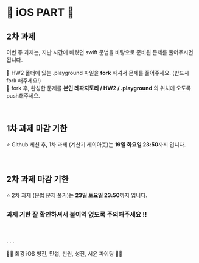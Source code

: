 # 🍎 iOS PART 🍎
## 2차 과제
이번 주 과제는, 지난 시간에 배웠던 swift 문법을 바탕으로 준비된 문제를 풀어주시면 됩니다.

📌 HW2 폴더에 있는 .playground 파일을 **fork** 하셔서 문제를 풀어주세요. (반드시 fork 해주세요!)
<br>
📌 fork 후, 완성한 문제를 **본인 레파지토리 / HW2 / .playground** 의 위치에 오도록 push해주세요.

<br>

## 1차 과제 마감 기한
⭐️ Github 세션 후, 1차 과제 (계산기 레이아웃)는 **19일 화요일 23:50**까지 입니다.

<br>

## 2차 과제 마감 기한
⭐️ 2차 과제 (문법 문제 풀기)는 **23일 토요일 23:50**까지 입니다.
### 과제 기한 잘 확인하셔서 불이익 없도록 주의해주세요 !!
<br>
<br>
.
.
.


💃🏻 최강 iOS 형진, 민섭, 신원, 성진, 서윤 파이팅 🕺🏻
